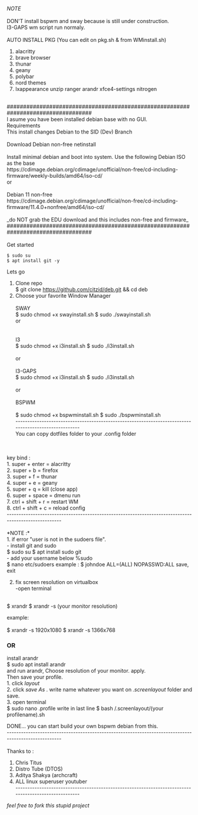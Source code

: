 
*NOTE*<br />
<br />
DON'T install bspwm and sway because is still under construction.<br />
I3-GAPS wm script run normaly.<br />
<br />
AUTO INSTALL PKG (You can edit on pkg.sh & from WMinstall.sh)<br />
1. alacritty<br />
2. brave browser<br />
3. thunar<br />
4. geany<br />
5. polybar<br />
6. nord themes<br />
7. lxappearance unzip ranger arandr xfce4-settings nitrogen<br />
<br />
##################################################################################<br />
I asume you have been installed debian base with no GUI.<br />
Requirements<br />
This install changes Debian to the SID (Dev) Branch<br />
<br />
Download Debian non-free netinstall<br />
<br />
Install minimal debian and boot into system. Use the following Debian ISO as the base<br />
https://cdimage.debian.org/cdimage/unofficial/non-free/cd-including-firmware/weekly-builds/amd64/iso-cd/
<br />
or<br />
<br />
Debian 11 non-free <br />
https://cdimage.debian.org/cdimage/unofficial/non-free/cd-including-firmware/11.4.0+nonfree/amd64/iso-cd/ <br />
<br />
_do NOT grab the EDU download and this includes non-free and firmware_ <br />
##################################################################################<br />
<br />
Get started<br />
	
	$ sudo su
	$ apt install git -y
	
Lets go	<br />

1. Clone repo <br />
	    $ git clone https://github.com/citzid/deb.git && cd deb
	    <br />
2. Choose your favorite Window Manager<br />
	    <br />
	    SWAY<br />
	    $ sudo chmod +x swayinstall.sh
	    $ sudo ./swayinstall.sh
	    <br />
	    or<br />
	    <br />   
	    I3<br />
	    $ sudo chmod +x i3install.sh
	    $ sudo ./i3install.sh
	    <br />
	    <br />
	    or<br />
	    <br />
	    I3-GAPS<br />
	    $ sudo chmod +x i3install.sh
	    $ sudo ./i3install.sh
	    <br />
	    <br />
	    or<br />
	    <br />
	    BSPWM<br />
	    <br />
	    $ sudo chmod +x bspwminstall.sh
	    $ sudo ./bspwminstall.sh
	    <br />
----------------------------------------------------------------------------------------------------- <br />
You can copy dotfiles folder to your .config folder <br />
 <br />
 <br />
key bind : <br />
1. super + enter = alacritty <br />
2. super + b = firefox <br />
3. super + f = thunar <br />
4. super + e = geany <br />
5. super + q = kill (close app) <br />
6. super + space = dmenu run <br />
7. ctrl + shift + r = restart WM <br />
8. ctrl + shift + c = reload config<br />
----------------------------------------------------------------------------------------------------- <br />
 <br />
*NOTE :* <br />
1. if error "user is not in the sudoers file". <br />
	- install git and sudo<br />
             $ sudo su
	     $ apt install sudo git
	<br />
        - add your username below %sudo <br />
             $ nano etc/sudoers
	example :  $ johndoe <tab> ALL=(ALL) NOPASSWD:ALL
	save, exit  
	<br />
        
2. fix screen resolution on virtualbox <br />
  -open terminal 
  <br />
   	$ xrandr
   	$ xrandr -s (your monitor resolution)
  <br />
   
  example:<br /> 	
   	$ xrandr -s 1920x1080
	$ xrandr -s 1366x768
   
  ### OR ###
   
   
  install arandr<br />
  $ sudo apt install arandr
  <br />
  and run arandr, Choose resolution of your monitor. apply.<br />
  Then save your profile. <br />
		1. click _layout_<br />
		2. click _save As_ . write name whatever you want on _.screenlayout_ folder and save. <br />
		3. open terminal	<br />
			$ sudo nano .profile
			write in last line
			$ bash /.screenlayout/(your profilename).sh
   

DONE... you can start build your own bspwm debian from this.<br />
-----------------------------------------------------------------------------------------------------<br />
<br />
Thanks to :<br />
1. Chris Titus<br />
2. Distro Tube (DTOS)<br />
3. Aditya Shakya (archcraft)<br />
3. ALL linux superuser youtuber<br />
-----------------------------------------------------------------------------------------------------<br />

*_feel free to fork this stupid project_*
